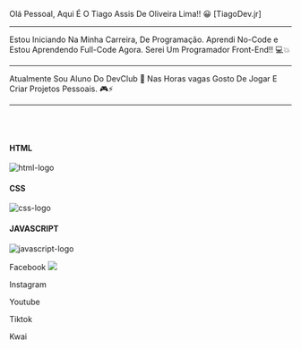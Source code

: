 Olá Pessoal, Aqui É O Tiago Assis De Oliveira Lima!! 😀
[TiagoDev.jr]

------

Estou Iniciando Na Minha Carreira, De Programação.
Aprendi No-Code e Estou Aprendendo Full-Code Agora.
Serei Um Programador Front-End!! 💻💥

------

Atualmente Sou Aluno Do DevClub 💼
Nas Horas vagas Gosto De Jogar E Criar Projetos Pessoais. 🎮⚡

------

<br>
<br>

<section class="Badges">
    <div>
        <h4><b>HTML</b></h4>
        <img src="https://img.shields.io/badge/HTML5-E34F26?style=for-the-badge&logo=html5&logoColor=white" alt="html-logo">
    </div>

  <div>
        <h4><b>CSS</b></h4>
        <img src="https://img.shields.io/badge/CSS3-1572B6?style=for-the-badge&logo=css3&logoColor=white" alt="css-logo">
    </div>

  <div>
        <h4><b>JAVASCRIPT</b></h4>
        <img src="https://img.shields.io/badge/JavaScript-F7DF1E?style=for-the-badge&logo=javascript&logoColor=black" alt="javascript-logo">
    </div>
</section>

<section>
    <div class="Redes-Sociais">
      <p>Facebook <a><img src="https://img.shields.io/badge/Facebook-1877F2?style=for-the-badge&logo=facebook&logoColor=white" href="https://www.facebook.com/tiago.inglesfacil.1"></a></p>
      <p>Instagram <a><img src=""> </a></p>
      <p>Youtube <a><img src=""> </a></p>
      <p>Tiktok <a><img src=""> </a></p>
      <p>Kwai <a><img src=""> </a></p>
    </div>
</section>
